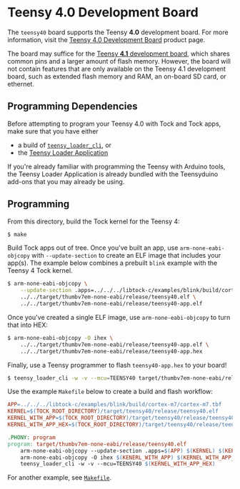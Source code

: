 Teensy 4.0 Development Board
============================

The `teensy40` board supports the Teensy **4.0** development board.
For more information, visit the
[Teensy 4.0 Development Board](https://www.pjrc.com/store/teensy40.html)
product page.

The board may suffice for the [Teensy **4.1** development board](t41), which
shares common pins and a larger amount of flash memory. However, the board
will not contain features that are only available on the Teensy 4.1 development
board, such as extended flash memory and RAM, an on-board SD card, or ethernet.

[t41]: https://www.pjrc.com/store/teensy41.html

Programming Dependencies
------------------------

Before attempting to program your Teensy 4.0 with Tock and Tock apps, make sure
that you have either

- a build of [`teensy_loader_cli`](https://github.com/PaulStoffregen/teensy_loader_cli), or
- the [Teensy Loader Application](https://www.pjrc.com/teensy/loader.html)

If you're already familiar with programming the Teensy with Arduino tools,
the Teensy Loader Application is already bundled with the Teensyduino add-ons
that you may already be using.

Programming
-----------

From this directory, build the Tock kernel for the Teensy 4:

```bash
$ make
```

Build Tock apps out of tree. Once you've built an app, use
`arm-none-eabi-objcopy` with `--update-section` to create an ELF image that
includes your app(s). The example below combines a prebuilt `blink` example
with the Teensy 4 Tock kernel.

```bash
$ arm-none-eabi-objcopy \
    --update-section .apps=../../../libtock-c/examples/blink/build/cortex-m7/cortex-m7.tbf \
    ../../target/thumbv7em-none-eabi/release/teensy40.elf \
    ../../target/thumbv7em-none-eabi/release/teensy40-app.elf
```

Once you've created a single ELF image, use `arm-none-eabi-objcopy` to turn
that into HEX:

```bash
$ arm-none-eabi-objcopy -O ihex \
    ../../target/thumbv7em-none-eabi/release/teensy40-app.elf \
    ../../target/thumbv7em-none-eabi/release/teensy40-app.hex
```

Finally, use a Teensy programmer to flash `teensy40-app.hex` to your board!

```bash
$ teensy_loader_cli -w -v --mcu=TEENSY40 target/thumbv7em-none-eabi/release/teensy40-app.hex
```

Use the example `Makefile` below to create a build and flash workflow:

```Makefile
APP=../../../libtock-c/examples/blink/build/cortex-m7/cortex-m7.tbf
KERNEL=$(TOCK_ROOT_DIRECTORY)/target/teensy40/release/teensy40.elf
KERNEL_WITH_APP=$(TOCK_ROOT_DIRECTORY)/target/teensy40/release/teensy40-app.elf
KERNEL_WITH_APP_HEX=$(TOCK_ROOT_DIRECTORY)/target/teensy40/release/teensy40-app.hex

.PHONY: program
program: target/thumbv7em-none-eabi/release/teensy40.elf
	arm-none-eabi-objcopy --update-section .apps=$(APP) $(KERNEL) $(KERNEL_WITH_APP)
	arm-none-eabi-objcopy -O ihex $(KENERL_WITH_APP) $(KERNEL_WITH_APP_HEX)
    teensy_loader_cli -w -v --mcu=TEENSY40 $(KERNEL_WITH_APP_HEX)
```

For another example, see [`Makefile`](./Makefile).
